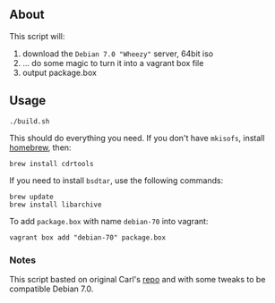 ## About

This script will: 

 1. download the `Debian 7.0 "Wheezy"` server, 64bit iso
 2. ... do some magic to turn it into a vagrant box file
 3. output package.box 

## Usage

    ./build.sh

This should do everything you need. If you don't have 
`mkisofs`, install [homebrew](http://mxcl.github.com/homebrew/), then:

    brew install cdrtools

If you need to install `bsdtar`, use the following commands:

    brew update
    brew install libarchive

To add `package.box` with name `debian-70` into vagrant:

    vagrant box add "debian-70" package.box

### Notes

This script basted on original Carl's [repo](https://github.com/cal/vagrant-ubuntu-precise-64) and with some tweaks to be compatible Debian 7.0.